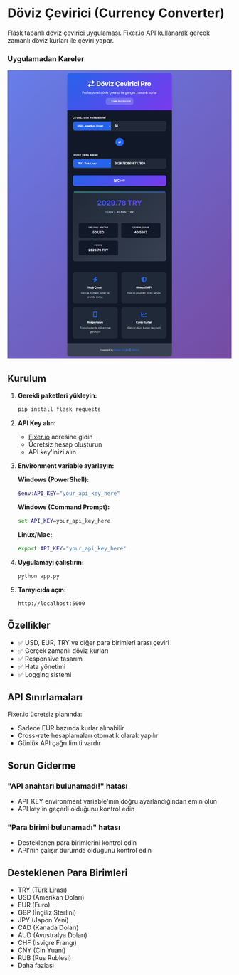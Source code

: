 # Döviz Çevirici (Currency Converter)

Flask tabanlı döviz çevirici uygulaması. Fixer.io API kullanarak gerçek zamanlı döviz kurları ile çeviri yapar.

### Uygulamadan Kareler
![Uygulama Ekran Görüntüsü](img/ss.png)


## Kurulum

1. **Gerekli paketleri yükleyin:**
   ```bash
   pip install flask requests
   ```

2. **API Key alın:**
   - [Fixer.io](https://fixer.io/) adresine gidin
   - Ücretsiz hesap oluşturun
   - API key'inizi alın

3. **Environment variable ayarlayın:**
   
   **Windows (PowerShell):**
   ```powershell
   $env:API_KEY="your_api_key_here"
   ```
   
   **Windows (Command Prompt):**
   ```cmd
   set API_KEY=your_api_key_here
   ```
   
   **Linux/Mac:**
   ```bash
   export API_KEY="your_api_key_here"
   ```

4. **Uygulamayı çalıştırın:**
   ```bash
   python app.py
   ```

5. **Tarayıcıda açın:**
   ```
   http://localhost:5000
   ```

## Özellikler

- ✅ USD, EUR, TRY ve diğer para birimleri arası çeviri
- ✅ Gerçek zamanlı döviz kurları
- ✅ Responsive tasarım
- ✅ Hata yönetimi
- ✅ Logging sistemi

## API Sınırlamaları

Fixer.io ücretsiz planında:
- Sadece EUR bazında kurlar alınabilir
- Cross-rate hesaplamaları otomatik olarak yapılır
- Günlük API çağrı limiti vardır

## Sorun Giderme

### "API anahtarı bulunamadı!" hatası
- API_KEY environment variable'ının doğru ayarlandığından emin olun
- API key'in geçerli olduğunu kontrol edin

### "Para birimi bulunamadı" hatası
- Desteklenen para birimlerini kontrol edin
- API'nin çalışır durumda olduğunu kontrol edin

## Desteklenen Para Birimleri

- TRY (Türk Lirası)
- USD (Amerikan Doları)
- EUR (Euro)
- GBP (İngiliz Sterlini)
- JPY (Japon Yeni)
- CAD (Kanada Doları)
- AUD (Avustralya Doları)
- CHF (İsviçre Frangı)
- CNY (Çin Yuanı)
- RUB (Rus Rublesi) 
- Daha fazlası